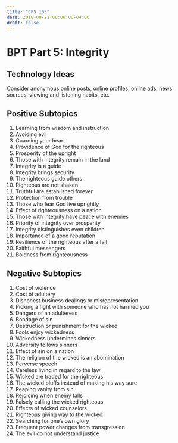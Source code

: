 ```yaml
---
title: "CPS 105"
date: 2018-08-21T00:00:00-04:00
draft: false
---
```


# BPT Part 5: Integrity

## Technology Ideas

Consider anonymous online posts, online profiles, online ads, news sources, viewing and listening habits, etc. 

## Positive Subtopics

1. Learning from wisdom and instruction
1. Avoiding evil
1. Guarding your heart
1. Providence of God for the righteous
1. Prosperity of the upright
1. Those with integrity remain in the land
1. Integrity is a guide
1. Integrity brings security
1. The righteous guide others
1. Righteous are not shaken
1. Truthful are established forever
1. Protection from trouble
1. Those who fear God live uprightly
1. Effect of righteousness on a nation
1. Those with integrity have peace with enemies
1. Priority of integrity over prosperity
1. Integrity distinguishes even children
1. Importance of a good reputation
1. Resilience of the righteous after a fall
1. Faithful messengers
1. Boldness from righteousness

## Negative Subtopics

1. Cost of violence
1. Cost of adultery
1. Dishonest business dealings or misrepresentation
1. Picking a fight with someone who has not harmed you
1. Dangers of an adulteress
1. Bondage of sin
1. Destruction or punishment for the wicked
1. Fools enjoy wickedness
1. Wickedness undermines sinners
1. Adversity follows sinners
1. Effect of sin on a nation
1. The religion of the wicked is an abomination
1. Perverse speech
1. Careless living in regard to the law
1. Wicked are traded for the righteous
1. The wicked bluffs instead of making his way sure
1. Reaping vanity from sin
1. Rejoicing when enemy falls
1. Falsely calling the wicked righteous
1. Effects of wicked counselors
1. Righteous giving way to the wicked
1. Searching for one’s own glory
1. Frequent power changes from transgression
1. The evil do not understand justice